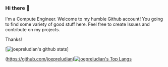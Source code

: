 ### Hi there 👋
I'm a Compute Engineer. Welcome to my humble Github account! You going to find some variety of good stuff here. Feel free to create Issues and contribute on my projects.

Thanks!

<!--
**joepreludian/joepreludian** is a ✨ _special_ ✨ repository because its `README.md` (this file) appears on your GitHub profile.

Here are some ideas to get you started:

- 🔭 I’m currently working on ...
- 🌱 I’m currently learning ...
- 👯 I’m looking to collaborate on ...
- 🤔 I’m looking for help with ...
- 💬 Ask me about ...
- 📫 How to reach me: ...
- 😄 Pronouns: ...
- ⚡ Fun fact: ...
-->

[![joepreludian's github stats](https://github-readme-stats.vercel.app/api?username=joepreludian&count_private=true&show_icons=true&custom_title=MyStates&line_height=20)]

(https://github.com/joepreludian)[![joepreludian's Top Langs](https://github-readme-stats.vercel.app/api/top-langs/?username=joepreludian&layout=compact&custom_title=Languages)](https://github.com/anuraghazra/github-readme-stats)
